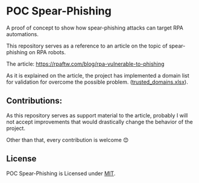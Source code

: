 # POC Spear-Phishing
A proof of concept to show how spear-phishing attacks can target RPA automations.

This repository serves as a reference to an article on the topic of spear-phishing on RPA robots. 

The article: https://rpaftw.com/blog/rpa-vulnerable-to-phishing

As it is explained on the article, the project has implemented a domain list for validation  for overcome the possible problem. ([trusted_domains.xlsx](https://github.com/fabio-condez/POC_SpearPhishing/blob/main/Data/trusted_domains.xlsx)).



## Contributions:

As this repository serves as support material to the article, probably I will not accept  improvements that would drastically change the behavior of the project.

Other than that, every contribution is welcome 😊

## License 

POC Spear-Phishing is Licensed under [MIT](https://en.wikipedia.org/wiki/MIT_License).

